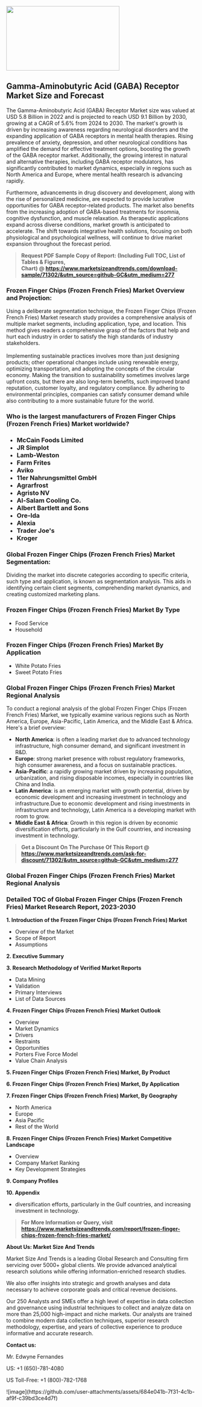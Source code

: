 <p><img class="alignnone size-medium wp-image-20088" src="https://ffe5etoiles.com/wp-content/uploads/2024/12/MST1-300x171.png" alt="" width="300" height="171" /></p><h2>Gamma-Aminobutyric Acid (GABA) Receptor Market Size and Forecast</h2><p>The Gamma-Aminobutyric Acid (GABA) Receptor Market size was valued at USD 5.8 Billion in 2022 and is projected to reach USD 9.1 Billion by 2030, growing at a CAGR of 5.6% from 2024 to 2030. The market's growth is driven by increasing awareness regarding neurological disorders and the expanding application of GABA receptors in mental health therapies. Rising prevalence of anxiety, depression, and other neurological conditions has amplified the demand for effective treatment options, boosting the growth of the GABA receptor market. Additionally, the growing interest in natural and alternative therapies, including GABA receptor modulators, has significantly contributed to market dynamics, especially in regions such as North America and Europe, where mental health research is advancing rapidly.</p><p>Furthermore, advancements in drug discovery and development, along with the rise of personalized medicine, are expected to provide lucrative opportunities for GABA receptor-related products. The market also benefits from the increasing adoption of GABA-based treatments for insomnia, cognitive dysfunction, and muscle relaxation. As therapeutic applications expand across diverse conditions, market growth is anticipated to accelerate. The shift towards integrative health solutions, focusing on both physiological and psychological wellness, will continue to drive market expansion throughout the forecast period.</p></p><blockquote id="" class=""><strong>Request PDF Sample Copy of Report: (Including Full TOC, List of Tables &amp; Figures, Chart)&nbsp;@&nbsp;<strong><a href="https://www.marketsizeandtrends.com/download-sample/71302/&utm_source=github-GC&utm_medium=277" target="_blank">https://www.marketsizeandtrends.com/download-sample/71302/&utm_source=github-GC&utm_medium=277</a></strong></strong></blockquote><h3 id="" class="">Frozen Finger Chips (Frozen French Fries) Market&nbsp;Overview and Projection:</h3><p id="" class="">Using a deliberate segmentation technique, the Frozen Finger Chips (Frozen French Fries) Market research study provides a comprehensive analysis of multiple market segments, including application, type, and location. This method gives readers a comprehensive grasp of the factors that help and hurt each industry in order to satisfy the high standards of industry stakeholders. <br /> <br />Implementing sustainable practices involves more than just designing products; other operational changes include using renewable energy, optimizing transportation, and adopting the concepts of the circular economy. Making the transition to sustainability sometimes involves large upfront costs, but there are also long-term benefits, such improved brand reputation, customer loyalty, and regulatory compliance. By adhering to environmental principles, companies can satisfy consumer demand while also contributing to a more sustainable future for the world.</p><h3 id="" class="">Who is the largest manufacturers of&nbsp;Frozen Finger Chips (Frozen French Fries) Market worldwide?</h3><h3 class=""><p><ul><li>McCain Foods Limited </li><li> JR Simplot </li><li> Lamb-Weston </li><li> Farm Frites </li><li> Aviko </li><li> 11er Nahrungsmittel GmbH </li><li> Agrarfrost </li><li> Agristo NV </li><li> Al-Salam Cooling Co. </li><li> Albert Bartlett and Sons </li><li> Ore-Ida </li><li> Alexia </li><li> Trader Joe's </li><li> Kroger</li></ul></p></h3><h3 id="" class="">Global&nbsp;Frozen Finger Chips (Frozen French Fries) Market Segmentation:</h3><p id="" class="">Dividing the market into discrete categories according to specific criteria, such type and application, is known as segmentation analysis. This aids in identifying certain client segments, comprehending market dynamics, and creating customized marketing plans.</p><h3 id="" class="">Frozen Finger Chips (Frozen French Fries) Market&nbsp;By Type</h3><p><p><ul><li>Food Service</li><li> Household</p></li></ul></p></p><h3 id="" class="">Frozen Finger Chips (Frozen French Fries) Market&nbsp;By Application</h3><p class=""><p><ul><li>White Potato Fries</li><li> Sweet Potato Fries</li></ul></p></p><h3 id="" class="">Global Frozen Finger Chips (Frozen French Fries) Market Regional Analysis</h3><p id="" class="">To conduct a regional analysis of the global Frozen Finger Chips (Frozen French Fries) Market, we typically examine various regions such as North America, Europe, Asia-Pacific, Latin America, and the Middle East &amp; Africa. Here's a brief overview:</p><ul><li><strong>North America</strong>: is often a leading market due to advanced technology infrastructure, high consumer demand, and significant investment in R&amp;D.</li><li><strong>Europe</strong>: strong market presence with robust regulatory frameworks, high consumer awareness, and a focus on sustainable practices.</li><li><strong>Asia-Pacific</strong>: a rapidly growing market driven by increasing population, urbanization, and rising disposable incomes, especially in countries like China and India.</li><li><strong>Latin America</strong>: is an emerging market with growth potential, driven by economic development and increasing investment in technology and infrastructure.Due to economic development and rising investments in infrastructure and technology, Latin America is a developing market with room to grow.</li><li><strong>Middle East &amp; Africa</strong>: Growth in this region is driven by economic diversification efforts, particularly in the Gulf countries, and increasing investment in technology.</li></ul><blockquote id="" class=""><strong>Get a Discount On The Purchase Of This Report @ <strong><a href="https://www.marketsizeandtrends.com/ask-for-discount/71302/&utm_source=github-GC&utm_medium=277" target="_blank">https://www.marketsizeandtrends.com/ask-for-discount/71302/&utm_source=github-GC&utm_medium=277</a></strong></strong></blockquote><h3 id="" class="">Global Frozen Finger Chips (Frozen French Fries) Market Regional Analysis</h3><h3 id="" class="">Detailed TOC of Global Frozen Finger Chips (Frozen French Fries) Market Research Report, 2023-2030</h3><p id="" class=""><strong>1. Introduction of the Frozen Finger Chips (Frozen French Fries) Market</strong></p><ul><li>Overview of the Market</li><li>Scope of Report</li><li>Assumptions</li></ul><p id="" class=""><strong>2. Executive Summary</strong></p><p id="" class=""><strong>3. Research Methodology of Verified Market Reports</strong></p><ul><li>Data Mining</li><li>Validation</li><li>Primary Interviews</li><li>List of Data Sources</li></ul><p id="" class=""><strong>4. Frozen Finger Chips (Frozen French Fries) Market Outlook</strong></p><ul><li>Overview</li><li>Market Dynamics</li><li>Drivers</li><li>Restraints</li><li>Opportunities</li><li>Porters Five Force Model</li><li>Value Chain Analysis</li></ul><p id="" class=""><strong>5. Frozen Finger Chips (Frozen French Fries) Market, By Product</strong></p><p id="" class=""><strong>6. Frozen Finger Chips (Frozen French Fries) Market, By Application</strong></p><p id="" class=""><strong>7. Frozen Finger Chips (Frozen French Fries) Market, By Geography</strong></p><ul><li>North America</li><li>Europe</li><li>Asia Pacific</li><li>Rest of the World</li></ul><p id="" class=""><strong>8. Frozen Finger Chips (Frozen French Fries) Market Competitive Landscape</strong></p><ul><li>Overview</li><li>Company Market Ranking</li><li>Key Development Strategies</li></ul><p id="" class=""><strong>9. Company Profiles</strong></p><p id="" class=""><strong>10. Appendix</strong></p><ul><li>diversification efforts, particularly in the Gulf countries, and increasing investment in technology.</li></ul><blockquote id="" class=""><strong>For More Information or Query, visit <strong><strong><a href="https://www.marketsizeandtrends.com/report/frozen-finger-chips-frozen-french-fries-market/" target="_blank">https://www.marketsizeandtrends.com/report/frozen-finger-chips-frozen-french-fries-market/</a></strong></strong></strong></blockquote><p id="" class=""><strong>About Us: Market Size And Trends</strong></p><p id="" class="">Market Size And Trends is a leading Global Research and Consulting firm servicing over 5000+ global clients. We provide advanced analytical research solutions while offering information-enriched research studies.</p><p id="" class="">We also offer insights into strategic and growth analyses and data necessary to achieve corporate goals and critical revenue decisions.</p><p id="" class="">Our 250 Analysts and SMEs offer a high level of expertise in data collection and governance using industrial techniques to collect and analyze data on more than 25,000 high-impact and niche markets. Our analysts are trained to combine modern data collection techniques, superior research methodology, expertise, and years of collective experience to produce informative and accurate research.</p><p id="" class=""><strong>Contact us:</strong></p><p id="" class="">Mr. Edwyne Fernandes</p><p id="" class="">US: +1 (650)-781-4080</p><p id="" class="">US Toll-Free: +1 (800)-782-1768</p>
![image](https://github.com/user-attachments/assets/684e041b-7f31-4c1b-af9f-c39bd3ce4d7f)
